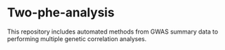 # Two-phe-analysis
This repository includes automated methods from GWAS summary data to performing multiple genetic correlation analyses.

